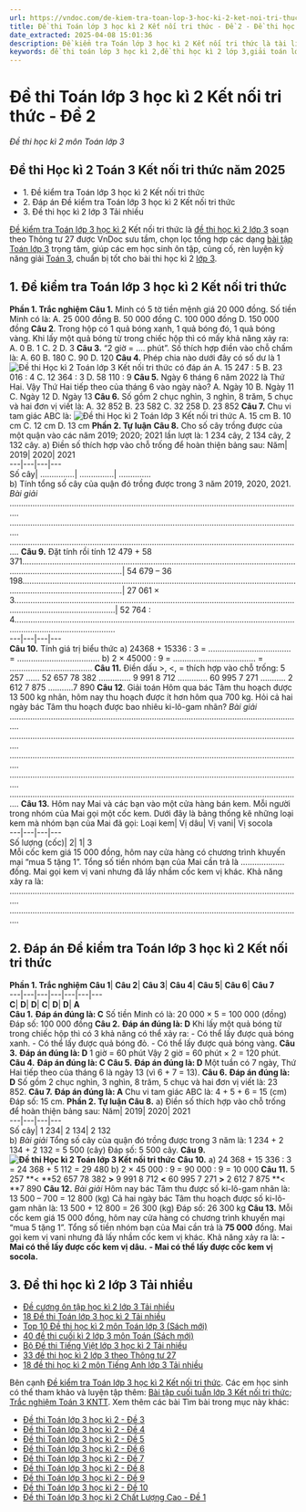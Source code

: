 ```yaml
---
url: https://vndoc.com/de-kiem-tra-toan-lop-3-hoc-ki-2-ket-noi-tri-thuc-de-2-293547
title: Đề thi Toán lớp 3 học kì 2 Kết nối tri thức - Đề 2 - Đề thi học kì 2 môn Toán lớp 3 - VnDoc.com
date_extracted: 2025-04-08 15:01:36
description: Đề kiểm tra Toán lớp 3 học kì 2 Kết nối tri thức là tài liệu bổ ích cho các em ôn tập chuẩn bị cho kì thi cuối học kì 2 sắp tới. Mời các em cùng tham khảo Đề kiểm tra cuối học kì 2 lớp 3.
keywords: đề thi toán lớp 3 học kì 2,đề thi học kì 2 lớp 3,giải toán lớp 3 kì 2,de thi toán lớp 3 kì 2,đề thi toán học kì 2 lớp 3,bài tập toán lớp 3 học kỳ 2,de thi học kì 2 lớp 3 môn toán,những bài tập toán lớp 3 học kỳ 2,toán lớp 3 kì 2,đề thi học kì 2 môn toán lớp 3,đề toán lớp 3 học kì 2,toán lớp 3 học kì 2,đề toán lớp 3 học kỳ 2,đề thi cuối kì 2 lớp 3 môn Toán,Đề thi Toán lớp 3 học kì 2 Kết nối tri thức,đề thi học kì 2 lớp 3 kết nối tri thức
---
```


# Đề thi Toán lớp 3 học kì 2 Kết nối tri thức - Đề 2
 _Đề thi học kì 2 môn Toán lớp 3_
## Đề thi Học kì 2 Toán 3 Kết nối tri thức năm 2025
  * 1\. Đề kiểm tra Toán lớp 3 học kì 2 Kết nối tri thức
  * 2\. Đáp án Đề kiểm tra Toán lớp 3 học kì 2 Kết nối tri thức
  * 3\. Đề thi học kì 2 lớp 3 Tải nhiều

[Đề kiểm tra Toán lớp 3 học kì 2](<https://vndoc.com/de-thi-hoc-ki-2-lop-3-mon-toan>) Kết nối tri thức là [đề thi học kì 2 lớp 3](<https://vndoc.com/de-thi-hoc-ki-2-lop3>) soạn theo Thông tư 27 được VnDoc sưu tầm, chọn lọc tổng hợp các dạng [bài tập Toán lớp 3](<https://vndoc.com/bai-tap-toan-lop3>) trọng tâm, giúp các em học sinh ôn tập, củng cố, rèn luyện kỹ năng giải [Toán 3](<https://vndoc.com/toan-lop3>), chuẩn bị tốt cho bài thi học kì 2 [lớp 3](<https://vndoc.com/tai-lieu-hoc-tap-lop3>).
## 1\. Đề kiểm tra Toán lớp 3 học kì 2 Kết nối tri thức
**Phần 1. Trắc nghiệm**
**Câu 1.** Minh có 5 tờ tiền mệnh giá 20 000 đồng. Số tiền Minh có là:
A. 25 000 đồng
B. 50 000 đồng
C. 100 000 đồng
D. 150 000 đồng
**Câu 2**. Trong hộp có 1 quả bóng xanh, 1 quả bóng đó, 1 quả bóng vàng. Khi lấy một quả bóng từ trong chiếc hộp thì có mấy khả năng xảy ra:
A. 0
B. 1
C. 2
D. 3
**Câu 3.** “2 giờ = .... phút”. Số thích hợp điền vào chỗ chấm là:
A. 60
B. 180
C. 90
D. 120
**Câu 4.** Phép chia nào dưới đây có số dư là 1
![Đề thi Học kì 2 Toán lớp 3 Kết nối tri thức có đáp án](https://i.vdoc.vn/data/image/2023/04/04/de-thi-hoc-ki-2-toan-lop-3-ket-noi-166115.png)
A. 15 247 : 5
B. 23 016 : 4
C. 12 364 : 3
D. 58 110 : 9
**Câu 5.** Ngày 6 tháng 6 năm 2022 là Thứ Hai. Vậy Thứ Hai tiếp theo của tháng 6 vào ngày nào?
A. Ngày 10
B. Ngày 11
C. Ngày 12
D. Ngày 13
**Câu 6.** Số gồm 2 chục nghìn, 3 nghìn, 8 trăm, 5 chục và hai đơn vị viết là:
A. 32 852
B. 23 582
C. 32 258
D. 23 852
**Câu 7.** Chu vi tam giác ABC là:
![Đề thi Học kì 2 Toán lớp 3 Kết nối tri thức](https://i.vdoc.vn/data/image/2023/04/04/toan-3.png)
A. 15 cm
B. 10 cm
C. 12 cm
D. 13 cm
**Phần 2. Tự luận**
**Câu 8.** Cho số cây trồng được của một quận vào các năm 2019; 2020; 2021 lần lượt là: 1 234 cây, 2 134 cây, 2 132 cây.
a\) Điền số thích hợp vào chỗ trống để hoàn thiện bảng sau:
Năm| 2019| 2020| 2021  
---|---|---|---  
Số cây| ...............| ...............| ..............  
b\) Tính tổng số cây của quận đó trồng được trong 3 năm 2019, 2020, 2021.
_Bài giải_
................................................................................................................................
................................................................................................................................
................................................................................................................................
**Câu 9.** Đặt tính rồi tính
12 479 + 58 371........................................................................................................................................................................| 54 679 – 36 198........................................................................................................................................................................| 27 061 × 3........................................................................................................................................................................| 52 764 : 4........................................................................................................................................................................  
---|---|---|---  
**Câu 10.** Tính giá trị biểu thức
a\) 24368 + 15336 : 3
= ....................................
= ....................................
b\) 2 × 45000 : 9
= ....................................
= ....................................
**Câu 11.** Điền dấu >, <, = thích hợp vào chỗ trống:
5 257 ...... 52 657
78 382 .............. 9 991
8 712 ............. 60 995
7 271 ........... 2 612
7 875 ...........7 890
**Câu 12**. Giải toán
Hôm qua bác Tâm thu hoạch được 13 500 kg nhãn, hôm nay thu hoạch được ít hơn hôm qua 700 kg. Hỏi cả hai ngày bác Tâm thu hoạch được bao nhiêu ki-lô-gam nhãn?
_Bài giải_
................................................................................................................................
................................................................................................................................
................................................................................................................................
................................................................................................................................
................................................................................................................................
**Câu 13.**
Hôm nay Mai và các bạn vào một cửa hàng bán kem. Mỗi người trong nhóm của Mai gọi một cốc kem. Dưới đây là bảng thống kê những loại kem mà nhóm bạn của Mai đã gọi:
Loại kem| Vị dâu| Vị vani| Vị socola  
---|---|---|---  
Số lượng \(cốc\)| 2| 1| 3  
Mỗi cốc kem giá 15 000 đồng, hôm nay cửa hàng có chương trình khuyến mại “mua 5 tặng 1”. Tổng số tiền nhóm bạn của Mai cần trả là ................... đồng.
Mai gọi kem vị vani nhưng đã lấy nhầm cốc kem vị khác. Khả năng xảy ra là:
................................................................................................................................
................................................................................................................................
## **2\. Đáp án Đề kiểm tra Toán lớp 3 học kì 2 Kết nối tri thức**
**Phần 1. Trắc nghiệm**
**Câu 1**| **Câu 2**| **Câu 3**| **Câu 4**| **Câu 5**| **Câu 6**| **Câu 7**  
---|---|---|---|---|---|---  
**C**| **D**| **D**| **C**| **D**| **D**| **A**  
**Câu 1.**
**Đáp án đúng là: C**
Số tiền Minh có là:
20 000 × 5 = 100 000 \(đồng\)
Đáp số: 100 000 đồng
**Câu 2.**
**Đáp án đúng là: D**
Khi lấy một quả bóng từ trong chiếc hộp thì có 3 khả năng có thể xảy ra:
\- Có thể lấy được quả bóng xanh.
\- Có thể lấy được quả bóng đỏ.
\- Có thể lấy được quả bóng vàng.
**Câu 3.**
**Đáp án đúng là: D**
1 giờ = 60 phút
Vậy 2 giờ = 60 phút × 2 = 120 phút.
**Câu 4.**
**Đáp án đúng là: C**
**Câu 5.**
**Đáp án đúng là: D**
Một tuần có 7 ngày, Thứ Hai tiếp theo của tháng 6 là ngày 13 \(vì 6 + 7 = 13\).
**Câu 6.**
**Đáp án đúng là: D**
Số gồm 2 chục nghìn, 3 nghìn, 8 trăm, 5 chục và hai đơn vị viết là: 23 852.
**Câu 7.**
**Đáp án đúng là: A**
Chu vi tam giác ABC là:
4 + 5 + 6 = 15 \(cm\)
Đáp số: 15 cm.
**Phần 2. Tự luận**
**Câu 8.**
a\) Điền số thích hợp vào chỗ trống để hoàn thiện bảng sau:
Năm| 2019| 2020| 2021  
---|---|---|---  
Số cây| 1 234| 2 134| 2 132  
b\)
_Bài giải_
Tổng số cây của quận đó trồng được trong 3 năm là:
1 234 + 2 134 + 2 132 = 5 500 \(cây\)
Đáp số: 5 500 cây.
**Câu 9.**
**![Đề thi Học kì 2 Toán lớp 3 Kết nối tri thức](https://i.vdoc.vn/data/image/2023/04/04/toan-3-2.jpg)**
**Câu 10.**
a\) 24 368 + 15 336 : 3
= 24 368 + 5 112
= 29 480
b\) 2 × 45 000 : 9
= 90 000 : 9
= 10 000
**Câu 11.**
5 257 **< **52 657
78 382 **>** 9 991
8 712 **<** 60 995
7 271 **>** 2 612
7 875 **< **7 890
**Câu 12.**
_Bài giải_
Hôm nay bác Tâm thu được số ki-lô-gam nhãn là:
13 500 – 700 = 12 800 \(kg\)
Cả hai ngày bác Tâm thu hoạch được số ki-lô-gam nhãn là:
13 500 + 12 800 = 26 300 \(kg\)
Đáp số: 26 300 kg
**Câu 13.**
Mỗi cốc kem giá 15 000 đồng, hôm nay cửa hàng có chương trình khuyến mại “mua 5 tặng 1”. Tổng số tiền nhóm bạn của Mai cần trả là **75 000** đồng.
Mai gọi kem vị vani nhưng đã lấy nhầm cốc kem vị khác. Khả năng xảy ra là:
**\- Mai có thể lấy được cốc kem vị dâu.**
**\- Mai có thể lấy được cốc kem vị socola.**
## 3\. Đề thi học kì 2 lớp 3 Tải nhiều
  * [Đề cương ôn tập học kì 2 lớp 3 Tải nhiều](<https://vndoc.com/de-cuong-on-tap-hoc-ki-2-lop-3-nam-2020-2021-230036>)
  * [18 Đề thi Toán lớp 3 học kì 2 Tải nhiều](<https://vndoc.com/de-kiem-tra-hoc-ki-ii-mon-toan-lop-3-58031>)
  * [Top 10 Đề thi học kì 2 môn Toán lớp 3 \(Sách mới\)](<https://vndoc.com/de-thi-hoc-ki-2-mon-toan-lop-3-nam-2019-co-dap-an-169955>)
  * [40 đề thi cuối kì 2 lớp 3 môn Toán \(Sách mới\)](<https://vndoc.com/bo-de-on-tap-cuoi-nam-toan-lop-3-88567>)
  * [Bộ Đề thi Tiếng Việt lớp 3 học kì 2 Tải nhiều](<https://vndoc.com/8-de-on-tap-hoc-ki-2-mon-tieng-viet-lop-3-88851>)
  * [33 đề thi học kì 2 lớp 3 theo Thông tư 27](<https://vndoc.com/bo-de-thi-hoc-ki-2-lop-3-nam-2017-2018-theo-thong-tu-22-6395>)
  * [18 đề thi học kì 2 môn Tiếng Anh lớp 3 Tải nhiều](<https://vndoc.com/15-de-thi-hoc-ky-2-mon-tieng-anh-lop-3-co-dap-an-122272>)

Bên cạnh [Đề kiểm tra Toán lớp 3 học kì 2 Kết nối tri thức](<https://vndoc.com/de-kiem-tra-toan-lop-3-hoc-ki-2-ket-noi-tri-thuc-de-2-293547>). Các em học sinh có thể tham khảo và luyện tập thêm: [Bài tập cuối tuần lớp 3 Kết nối tri thức](<https://vndoc.com/de-kiem-tra-cuoi-tuan-toan3>); [Trắc nghiệm Toán 3 KNTT](<https://vndoc.com/trac-nghiem-toan-3-kntt>).
Xem thêm các bài Tìm bài trong mục này khác:
  * [Đề thi Toán lớp 3 học kì 2 - Đề 3](</de-thi-hoc-ki-2-mon-toan-lop-3-ket-noi-tri-thuc-de-3-293549>)
  * [Đề thi Toán lớp 3 học kì 2 - Đề 4](</de-thi-hoc-ki-2-lop-3-mon-toan-nam-2020-2021-de-4-230243>)
  * [Đề thi Toán lớp 3 học kì 2 - Đề 5](</de-thi-hoc-ki-2-lop-3-mon-toan-nam-2020-2021-de-5-230245>)
  * [Đề thi Toán lớp 3 học kì 2 - Đề 6](</de-thi-toan-lop-3-hoc-ki-2-ket-noi-tri-thuc-de-6-318482>)
  * [Đề thi Toán lớp 3 học kì 2 - Đề 7](</de-thi-toan-lop-3-hoc-ki-2-ket-noi-tri-thuc-de-7-318484>)
  * [Đề thi Toán lớp 3 học kì 2 - Đề 8](</de-thi-toan-lop-3-hoc-ki-2-ket-noi-tri-thuc-de-8-318488>)
  * [Đề thi Toán lớp 3 học kì 2 - Đề 9](</de-thi-hoc-ki-2-mon-toan-lop-3-de-9-167601>)
  * [Đề thi Toán lớp 3 học kì 2 - Đề 10](</de-thi-hoc-ki-2-mon-toan-lop-3-de-10-167603>)
  * [Đề thi Toán lớp 3 học kì 2 Chất Lượng Cao - Đề 1](</de-thi-hoc-ki-2-lop-3-mon-toan-ket-noi-tri-thuc-de-so-1-318033>)

